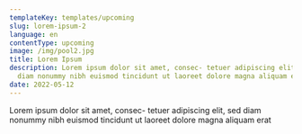 ```yaml
---
templateKey: templates/upcoming
slug: lorem-ipsum-2
language: en
contentType: upcoming
image: /img/pool2.jpg
title: Lorem Ipsum
description: Lorem ipsum dolor sit amet, consec- tetuer adipiscing elit, sed
  diam nonummy nibh euismod tincidunt ut laoreet dolore magna aliquam erat
date: 2022-05-12
---
```

Lorem ipsum dolor sit amet, consec- tetuer adipiscing elit, sed diam nonummy nibh euismod tincidunt ut laoreet dolore magna aliquam erat